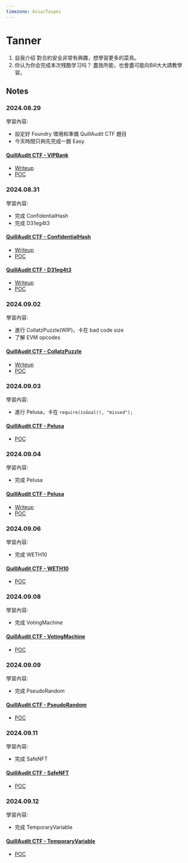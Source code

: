 ```yaml
---
timezone: Asia/Taipei
---
```



# Tanner

1. 自我介绍
    對合約安全非常有興趣，想學習更多的菜鳥。
2. 你认为你会完成本次残酷学习吗？ 
    盡我所能，也會盡可能向Bill大大請教學習。

## Notes

<!-- Content_START -->

### 2024.08.29

學習內容: 

- 設定好 Foundry 環境和準備 QuillAudit CTF 題目
- 今天時間只夠先完成一題 Easy

#### [QuillAudit CTF - VIPBank](./Writeup/Tanner/src/QuillCTF/VIPBank.sol)

- [Writeup](./Writeup/Tanner/writeup/QuillCTF/VIPBank.md) 
- [POC](./Writeup/Tanner/test/QuillCTF/VIPBank.t.sol) 

### 2024.08.31

學習內容: 

- 完成 ConfidentialHash
- 完成 D31eg4t3

#### [QuillAudit CTF - ConfidentialHash](./Writeup/Tanner/src/QuillCTF/ConfidentialHash.sol)

- [Writeup](./Writeup/Tanner/writeup/QuillCTF/ConfidentialHash.md) 
- [POC](./Writeup/Tanner/test/QuillCTF/ConfidentialHash.t.sol) 

#### [QuillAudit CTF - D31eg4t3](./Writeup/Tanner/src/QuillCTF/D31eg4t3.sol)

- [Writeup](./Writeup/Tanner/writeup/QuillCTF/D31eg4t3.md) 
- [POC](./Writeup/Tanner/test/QuillCTF/D31eg4t3.t.sol) 

### 2024.09.02

學習內容: 

- 進行 CollatzPuzzle(WIP)，卡在 bad code size
- 了解 EVM opcodes

#### [QuillAudit CTF - CollatzPuzzle](./Writeup/Tanner/src/QuillCTF/CollatzPuzzle.sol)

- [Writeup](./Writeup/Tanner/writeup/QuillCTF/CollatzPuzzle.md) 
- [POC](./Writeup/Tanner/test/QuillCTF/CollatzPuzzle.t.sol) 


### 2024.09.03

學習內容: 

- 進行 Pelusa，卡在 `require(isGoal(), "missed");`

#### [QuillAudit CTF - Pelusa](./Writeup/Tanner/src/QuillCTF/Pelusa.sol)

- [POC](./Writeup/Tanner/test/QuillCTF/Pelusa.t.sol) 


### 2024.09.04

學習內容: 

- 完成 Pelusa

#### [QuillAudit CTF - Pelusa](./Writeup/Tanner/src/QuillCTF/Pelusa.sol)

- [Writeup](./Writeup/Tanner/writeup/QuillCTF/Pelusa.md) 
- [POC](./Writeup/Tanner/test/QuillCTF/Pelusa.t.sol) 

### 2024.09.06

學習內容: 

- 完成 WETH10

#### [QuillAudit CTF - WETH10](./Writeup/Tanner/src/QuillCTF/WETH10.sol)

- [POC](./Writeup/Tanner/test/QuillCTF/WETH10.t.sol) 


### 2024.09.08

學習內容: 

- 完成 VotingMachine

#### [QuillAudit CTF - VotingMachine](./Writeup/Tanner/src/QuillCTF/VotingMachine.sol)

- [POC](./Writeup/Tanner/test/QuillCTF/VotingMachine.t.sol) 


### 2024.09.09

學習內容: 

- 完成 PseudoRandom

#### [QuillAudit CTF - PseudoRandom](./Writeup/Tanner/src/QuillCTF/PseudoRandom.sol)

- [POC](./Writeup/Tanner/test/QuillCTF/PseudoRandom.t.sol) 

### 2024.09.11

學習內容: 

- 完成 SafeNFT

#### [QuillAudit CTF - SafeNFT](./Writeup/Tanner/src/QuillCTF/SafeNFT.sol)

- [POC](./Writeup/Tanner/test/QuillCTF/SafeNFT.t.sol) 

### 2024.09.12

學習內容: 

- 完成 TemporaryVariable

#### [QuillAudit CTF - TemporaryVariable](./Writeup/Tanner/src/QuillCTF/TemporaryVariable.sol)

- [POC](./Writeup/Tanner/test/QuillCTF/TemporaryVariable.t.sol) 


<!-- Content_END -->

